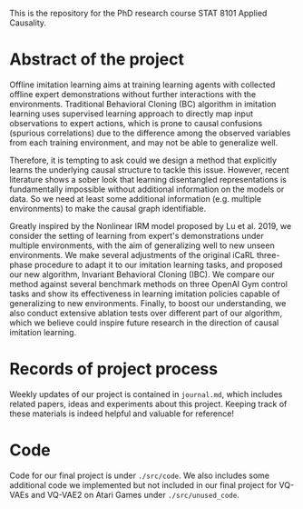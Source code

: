 This is the repository for the PhD research course STAT 8101 Applied Causality. 

# Abstract of the project

Offline imitation learning aims at training learning agents with collected offline expert demonstrations without further interactions with the environments. Traditional Behavioral Cloning (BC) algorithm in imitation learning uses supervised learning approach to directly map input observations to expert actions, which is prone to causal confusions (spurious correlations) due to the difference among the observed variables from each training environment, and may not be able to generalize well. 

Therefore, it is tempting to ask could we design a method that explicitly learns the underlying causal structure to tackle this issue. However, recent literature shows a sober look that learning disentangled representations is fundamentally impossible without additional information on the models or data. So we need at least some additional information (e.g. multiple environments) to make the causal graph identifiable. 

Greatly inspired by the Nonlinear IRM model proposed by Lu et al. 2019, we consider the setting of learning from expert's demonstrations under multiple environments, with the aim of generalizing well to new unseen environments. We make several adjustments of the original iCaRL three-phase procedure to adapt it to our imitation learning tasks, and proposed our new algorithm, Invariant Behavioral Cloning (IBC). We compare our method against several benchmark methods on three OpenAI Gym control tasks and show its effectiveness in learning imitation policies capable of generalizing to new environments. Finally, to boost our understanding, we also conduct extensive ablation tests over different part of our algorithm, which we believe could inspire future research in the direction of causal imitation learning. 

 
# Records of project process 

Weekly updates of our project is contained in ```journal.md```, which includes related papers, ideas and experiments about this project. Keeping track of these materials is indeed helpful and valuable for reference!


# Code 

Code for our final project is under ```./src/code```. We also includes some additional code we implemented but not included in our final project for VQ-VAEs and VQ-VAE2 on Atari Games under ```./src/unused_code```. 
